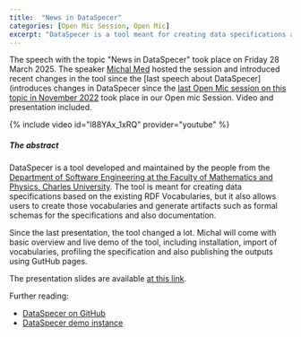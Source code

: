 ```yaml
---
title:  "News in DataSpecer"
categories: [Open Mic Session, Open Mic]
excerpt: "DataSpecer is a tool meant for creating data specifications and structures based on the existing or newly created RDF Vocabularies. The speech focuses on the practical usage of a tool."
---
```


The speech with the topic "News in DataSpecer" took place on Friday 28 March 2025. The speaker [Michal Med](https://kbss.felk.cvut.cz/web/team#michal-med) hosted the session and introduced recent changes in the tool since the [last speech about DataSpecer](introduces changes in DataSpecer since the [last Open Mic session on this topic in November 2022](https://kbss.felk.cvut.cz/web/open-mic-dataspecer) took place in our Open mic Session. Video and presentation included.

{% include video id="l88YAx_1xRQ" provider="youtube" %}

##### The abstract

DataSpecer is a tool developed and maintained by the people from the [Department of Software Engineering at the Faculty of Mathematics and Physics, Charles University](https://www.ksi.mff.cuni.cz/). The tool is meant for creating data specifications based on the existing RDF Vocabularies, but it also allows users to create those vocabularies and generate artifacts such as formal schemas for the specifications and also documentation.

Since the last presentation, the tool changed a lot. Michal will come with basic overview and live demo of the tool, including installation, import of vocabularies, profiling the specification and also publishing the outputs using GutHub pages.

The presentation slides are available [at this link](https://drive.google.com/file/d/1XAh5qQ3cu_AIQnAnn1JOua2YztxbFHCb/view?usp=sharing).


Further reading:
* [DataSpecer on GitHub](https://github.com/mff-uk/dataspecer)
* [DataSpecer demo instance](https://demo.dataspecer.com/)